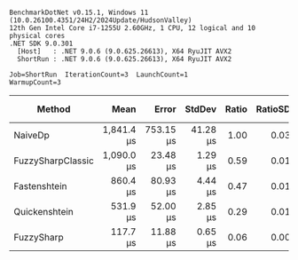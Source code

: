 ```

BenchmarkDotNet v0.15.1, Windows 11 (10.0.26100.4351/24H2/2024Update/HudsonValley)
12th Gen Intel Core i7-1255U 2.60GHz, 1 CPU, 12 logical and 10 physical cores
.NET SDK 9.0.301
  [Host]   : .NET 9.0.6 (9.0.625.26613), X64 RyuJIT AVX2
  ShortRun : .NET 9.0.6 (9.0.625.26613), X64 RyuJIT AVX2

Job=ShortRun  IterationCount=3  LaunchCount=1  
WarmupCount=3  

```
| Method            | Mean       | Error     | StdDev   | Ratio | RatioSD | Gen0     | Gen1   | Allocated | Alloc Ratio |
|------------------ |-----------:|----------:|---------:|------:|--------:|---------:|-------:|----------:|------------:|
| NaiveDp           | 1,841.4 μs | 753.15 μs | 41.28 μs |  1.00 |    0.03 | 371.0938 | 9.7656 | 2335169 B |       1.000 |
| FuzzySharpClassic | 1,090.0 μs |  23.48 μs |  1.29 μs |  0.59 |    0.01 |  23.4375 |      - |  149793 B |       0.064 |
| Fastenshtein      |   860.4 μs |  80.93 μs |  4.44 μs |  0.47 |    0.01 |        - |      - |    3728 B |       0.002 |
| Quickenshtein     |   531.9 μs |  52.00 μs |  2.85 μs |  0.29 |    0.01 |        - |      - |       1 B |       0.000 |
| FuzzySharp        |   117.7 μs |  11.88 μs |  0.65 μs |  0.06 |    0.00 |   0.3662 |      - |    3040 B |       0.001 |
